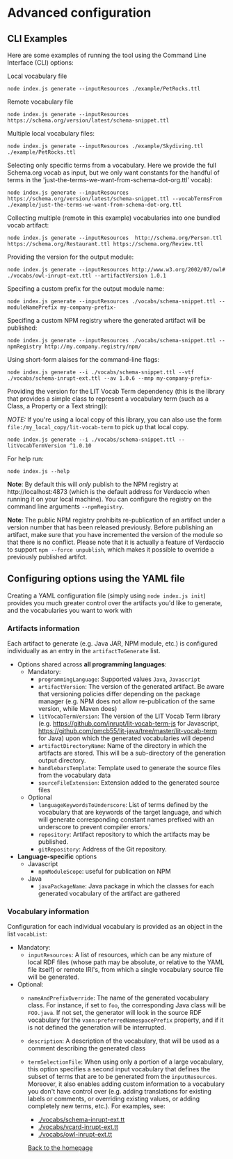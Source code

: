 # Advanced configuration

## CLI Examples

Here are some examples of running the tool using the Command Line Interface (CLI) options:

Local vocabulary file

```shell
node index.js generate --inputResources ./example/PetRocks.ttl
```

Remote vocabulary file

```shell
node index.js generate --inputResources https://schema.org/version/latest/schema-snippet.ttl
```

Multiple local vocabulary files:

```shell
node index.js generate --inputResources ./example/Skydiving.ttl ./example/PetRocks.ttl
```

Selecting only specific terms from a vocabulary.
Here we provide the full Schema.org vocab as input, but we only want constants for the handful of terms in the 'just-the-terms-we-want-from-schema-dot-org.ttl' vocab):
```shell
node index.js generate --inputResources https://schema.org/version/latest/schema-snippet.ttl --vocabTermsFrom ./example/just-the-terms-we-want-from-schema-dot-org.ttl
```

Collecting multiple (remote in this example) vocabularies into one bundled vocab artifact:
```shell
node index.js generate --inputResources  http://schema.org/Person.ttl https://schema.org/Restaurant.ttl https://schema.org/Review.ttl
```

Providing the version for the output module:
```shell
node index.js generate --inputResources http://www.w3.org/2002/07/owl# ./vocabs/owl-inrupt-ext.ttl --artifactVersion 1.0.1
```

Specifing a custom prefix for the output module name:
```shell
node index.js generate --inputResources ./vocabs/schema-snippet.ttl --moduleNamePrefix my-company-prefix-
```

Specifing a custom NPM registry where the generated artifact will be published:
```shell
node index.js generate --inputResources ./vocabs/schema-snippet.ttl --npmRegistry http://my.company.registry/npm/
```

Using short-form alaises for the command-line flags:
```shell
node index.js generate --i ./vocabs/schema-snippet.ttl --vtf ./vocabs/schema-inrupt-ext.ttl --av 1.0.6 --mnp my-company-prefix-
```

Providing the version for the LIT Vocab Term dependency (this is the library that provides a simple class to represent a vocabulary term (such as a Class, a Property or a Text string)):

*NOTE:* If you're using a local copy of this library, you can also use the form `file:/my_local_copy/lit-vocab-term` to pick up that local copy.
```shell
node index.js generate --i ./vocabs/schema-snippet.ttl --litVocabTermVersion ^1.0.10
```

For help run:
```shell
node index.js --help
```

**Note**: By default this will *only* publish to the NPM registry at http://localhost:4873 (which is the default address for Verdaccio when running it on your local machine). You can configure the registry on the command line arguments `--npmRegistry`.

**Note**: The public NPM registry prohibits re-publication of an artifact under a version number that has been released previously. Before publishing an artifact, make sure that you have incremented the version of the module so that there is no conflict. Please note that it is actually a feature of Verdaccio to support `npm --force unpublish`, which makes it possible to override a previously published artifct. 

## <a id="yaml"/> Configuring options using the YAML file

Creating a YAML configuration file (simply using `node index.js init`) provides you much greater control over the artifacts you'd like to generate, and the vocabularies you want to work with

### Artifacts information

Each artifact to generate (e.g. Java JAR, NPM module, etc.) is configured individually as an entry in the `artifactToGenerate` list.

- Options shared across **all programming languages**:
  - Mandatory:
    - `programmingLanguage`: Supported values `Java`, `Javascript`
    - `artifactVersion`: The version of the generated artifact. Be aware that versioning policies differ depending on the package manager (e.g. NPM does not allow re-publication of the same version, while Maven does)
    - `litVocabTermVersion`: The version of the LIT Vocab Term library (e.g. https://github.com/inrupt/lit-vocab-term-js for Javascript, https://github.com/pmcb55/lit-java/tree/master/lit-vocab-term for Java) upon which the generated vocabularies will depend
    - `artifactDirectoryName`: Name of the directory in which the artifacts are stored. This will be a sub-directory of the generation output directory.
    - `handlebarsTemplate`: Template used to generate the source files from the vocabulary data
    - `sourceFileExtension`: Extension added to the generated source files
  - Optional
    - `languageKeywordsToUnderscore`: List of terms defined by the vocabulary that are keywords of the target language, and which will generate corresponding constant names prefixed with an underscore to prevent compiler errors.'
    - `repository`: Artifact repository to which the artifacts may be published.
    - `gitRepository`: Address of the Git repository.
- **Language-specific** options
  - Javascript
    - `npmModuleScope`: useful for publication on NPM
  - Java
    - `javaPackageName`: Java package in which the classes for each generated vocabulary of the artifact are gathered

### Vocabulary information

Configuration for each individual vocabulary is provided as an object in the list `vocabList`:

- Mandatory:
  - `inputResources`: A list of resources, which can be any mixture of local RDF files (whose path may be absolute, or relative to the YAML file itself) or remote IRI's, from which a single vocabulary source file will be generated.
- Optional:
  - `nameAndPrefixOverride`: The name of the generated vocabulary class. For instance, if set to `foo`, the corresponding Java class will be `FOO.java`. If not set, the generator will look in the source RDF vocabulary for the `vann:preferredNamespacePrefix` property, and if it is not defined the generation will be interrupted.
  - `description`: A description of the vocabulary, that will be used as a comment describing the generated class
  - `termSelectionFile`: When using only a portion of a large vocabulary, this option specifies a second input vocabulary that defines the subset of terms that are to be generated from the `inputResources`. Moreover, it also enables adding custom information to a vocabulary you don't have control over (e.g. adding translations for existing labels or comments, or overriding existing values, or adding completely new terms, etc.). For examples, see:
    - [./vocabs/schema-inrupt-ext.tt](./vocabs/schema-inrupt-ext.ttl)
    - [./vocabs/vcard-inrupt-ext.tt](./vocabs/vcard-inrupt-ext.ttl)
    - [./vocabs/owl-inrupt-ext.tt](./vocabs/owl-inrupt-ext.ttl)

    [Back to the homepage](../README.md)